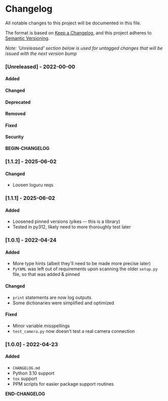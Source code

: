 # Changelog

All notable changes to this project will be documented in this file. 

The format is based on [Keep a Changelog](https://keepachangelog.com/en/1.0.0/), and this project adheres to [Semantic Versioning](https://semver.org/spec/v2.0.0.html).

_Note: 'Unreleased' section below is used for untagged changes that will be issued with the next version bump_

### [Unreleased] - 2022-00-00 
#### Added
#### Changed
#### Deprecated
#### Removed
#### Fixed
#### Security
__BEGIN-CHANGELOG__
 
### [1.1.2] - 2025-06-02
#### Changed
 - Loosen loguru reqs
 
### [1.1.1] - 2025-06-02
#### Added
 - Loosened pinned versions (yikes -- this is a library)
 - Tested in py312, likely need to more thoroughly test later
 
### [1.0.1] - 2022-04-24
#### Added
 - More type hints (albeit they'll need to be made more precise later)
 - `PyYAML` was left out of requirements upon scanning the older `setup.py` file, so that was added & pinned
#### Changed
 - `print` statements are now log outputs
 - Some dictionaries were simplified and optimized
#### Fixed
 - Minor variable misspellings
 - `test_camera.py` now doesn't test a real camera connection
 
### [1.0.0] - 2022-04-23
#### Added
 - `CHANGELOG.md`
 - Python 3.10 support
 - `tox` support
 - PPM scripts for easier package support routines

__END-CHANGELOG__